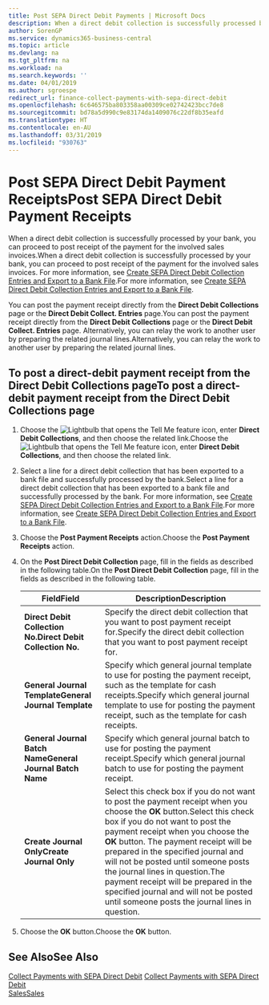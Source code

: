 ```yaml
---
title: Post SEPA Direct Debit Payments | Microsoft Docs
description: When a direct debit collection is successfully processed by your bank, you can proceed to post receipt of the payment for the involved sales invoices.
author: SorenGP
ms.service: dynamics365-business-central
ms.topic: article
ms.devlang: na
ms.tgt_pltfrm: na
ms.workload: na
ms.search.keywords: ''
ms.date: 04/01/2019
ms.author: sgroespe
redirect_url: finance-collect-payments-with-sepa-direct-debit
ms.openlocfilehash: 6c646575ba803358aa00309ce02742423bcc7de8
ms.sourcegitcommit: bd78a5d990c9e83174da1409076c22df8b35eafd
ms.translationtype: HT
ms.contentlocale: en-AU
ms.lasthandoff: 03/31/2019
ms.locfileid: "930763"
---
```

# <a name="post-sepa-direct-debit-payment-receipts"></a><span data-ttu-id="12acd-103">Post SEPA Direct Debit Payment Receipts</span><span class="sxs-lookup"><span data-stu-id="12acd-103">Post SEPA Direct Debit Payment Receipts</span></span>
<span data-ttu-id="12acd-104">When a direct debit collection is successfully processed by your bank, you can proceed to post receipt of the payment for the involved sales invoices.</span><span class="sxs-lookup"><span data-stu-id="12acd-104">When a direct debit collection is successfully processed by your bank, you can proceed to post receipt of the payment for the involved sales invoices.</span></span> <span data-ttu-id="12acd-105">For more information, see [Create SEPA Direct Debit Collection Entries and Export to a Bank File](finance-how-create-sepa-direct-debit-collection-entries-export-bank-file.md).</span><span class="sxs-lookup"><span data-stu-id="12acd-105">For more information, see [Create SEPA Direct Debit Collection Entries and Export to a Bank File](finance-how-create-sepa-direct-debit-collection-entries-export-bank-file.md).</span></span>  

<span data-ttu-id="12acd-106">You can post the payment receipt directly from the **Direct Debit Collections** page or the **Direct Debit Collect. Entries** page.</span><span class="sxs-lookup"><span data-stu-id="12acd-106">You can post the payment receipt directly from the **Direct Debit Collections** page or the **Direct Debit Collect. Entries** page.</span></span> <span data-ttu-id="12acd-107">Alternatively, you can relay the work to another user by preparing the related journal lines.</span><span class="sxs-lookup"><span data-stu-id="12acd-107">Alternatively, you can relay the work to another user by preparing the related journal lines.</span></span>  

## <a name="to-post-a-direct-debit-payment-receipt-from-the-direct-debit-collections-page"></a><span data-ttu-id="12acd-108">To post a direct-debit payment receipt from the Direct Debit Collections page</span><span class="sxs-lookup"><span data-stu-id="12acd-108">To post a direct-debit payment receipt from the Direct Debit Collections page</span></span>  
1. <span data-ttu-id="12acd-109">Choose the ![Lightbulb that opens the Tell Me feature](media/ui-search/search_small.png "Tell me what you want to do") icon, enter **Direct Debit Collections**, and then choose the related link.</span><span class="sxs-lookup"><span data-stu-id="12acd-109">Choose the ![Lightbulb that opens the Tell Me feature](media/ui-search/search_small.png "Tell me what you want to do") icon, enter **Direct Debit Collections**, and then choose the related link.</span></span>  
2. <span data-ttu-id="12acd-110">Select a line for a direct debit collection that has been exported to a bank file and successfully processed by the bank.</span><span class="sxs-lookup"><span data-stu-id="12acd-110">Select a line for a direct debit collection that has been exported to a bank file and successfully processed by the bank.</span></span> <span data-ttu-id="12acd-111">For more information, see [Create SEPA Direct Debit Collection Entries and Export to a Bank File](finance-how-create-sepa-direct-debit-collection-entries-export-bank-file.md).</span><span class="sxs-lookup"><span data-stu-id="12acd-111">For more information, see [Create SEPA Direct Debit Collection Entries and Export to a Bank File](finance-how-create-sepa-direct-debit-collection-entries-export-bank-file.md).</span></span>  
3. <span data-ttu-id="12acd-112">Choose the **Post Payment Receipts** action.</span><span class="sxs-lookup"><span data-stu-id="12acd-112">Choose the **Post Payment Receipts** action.</span></span>  
4. <span data-ttu-id="12acd-113">On the **Post Direct Debit Collection** page, fill in the fields as described in the following table.</span><span class="sxs-lookup"><span data-stu-id="12acd-113">On the **Post Direct Debit Collection** page, fill in the fields as described in the following table.</span></span>  

    |<span data-ttu-id="12acd-114">Field</span><span class="sxs-lookup"><span data-stu-id="12acd-114">Field</span></span>|<span data-ttu-id="12acd-115">Description</span><span class="sxs-lookup"><span data-stu-id="12acd-115">Description</span></span>|  
    |---------------------------------|---------------------------------------|  
    |<span data-ttu-id="12acd-116">**Direct Debit Collection No.**</span><span class="sxs-lookup"><span data-stu-id="12acd-116">**Direct Debit Collection No.**</span></span>|<span data-ttu-id="12acd-117">Specify the direct debit collection that you want to post payment receipt for.</span><span class="sxs-lookup"><span data-stu-id="12acd-117">Specify the direct debit collection that you want to post payment receipt for.</span></span>|  
    |<span data-ttu-id="12acd-118">**General Journal Template**</span><span class="sxs-lookup"><span data-stu-id="12acd-118">**General Journal Template**</span></span>|<span data-ttu-id="12acd-119">Specify which general journal template to use for posting the payment receipt, such as the template for cash receipts.</span><span class="sxs-lookup"><span data-stu-id="12acd-119">Specify which general journal template to use for posting the payment receipt, such as the template for cash receipts.</span></span>|  
    |<span data-ttu-id="12acd-120">**General Journal Batch Name**</span><span class="sxs-lookup"><span data-stu-id="12acd-120">**General Journal Batch Name**</span></span>|<span data-ttu-id="12acd-121">Specify which general journal batch to use for posting the payment receipt.</span><span class="sxs-lookup"><span data-stu-id="12acd-121">Specify which general journal batch to use for posting the payment receipt.</span></span>|  
    |<span data-ttu-id="12acd-122">**Create Journal Only**</span><span class="sxs-lookup"><span data-stu-id="12acd-122">**Create Journal Only**</span></span>|<span data-ttu-id="12acd-123">Select this check box if you do not want to post the payment receipt when you choose the **OK** button.</span><span class="sxs-lookup"><span data-stu-id="12acd-123">Select this check box if you do not want to post the payment receipt when you choose the **OK** button.</span></span> <span data-ttu-id="12acd-124">The payment receipt will be prepared in the specified journal and will not be posted until someone posts the journal lines in question.</span><span class="sxs-lookup"><span data-stu-id="12acd-124">The payment receipt will be prepared in the specified journal and will not be posted until someone posts the journal lines in question.</span></span>|  

5. <span data-ttu-id="12acd-125">Choose the **OK** button.</span><span class="sxs-lookup"><span data-stu-id="12acd-125">Choose the **OK** button.</span></span>  

## <a name="see-also"></a><span data-ttu-id="12acd-126">See Also</span><span class="sxs-lookup"><span data-stu-id="12acd-126">See Also</span></span>  
 <span data-ttu-id="12acd-127">[Collect Payments with SEPA Direct Debit](finance-collect-payments-with-sepa-direct-debit.md) </span><span class="sxs-lookup"><span data-stu-id="12acd-127">[Collect Payments with SEPA Direct Debit](finance-collect-payments-with-sepa-direct-debit.md) </span></span>  
 [<span data-ttu-id="12acd-128">Sales</span><span class="sxs-lookup"><span data-stu-id="12acd-128">Sales</span></span>](sales-manage-sales.md)
